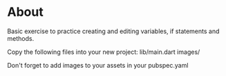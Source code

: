 # About
Basic exercise to practice creating and editing variables, if statements and methods.

Copy the following files into your new project:
lib/main.dart
images/

Don't forget to add images to your assets in your pubspec.yaml
